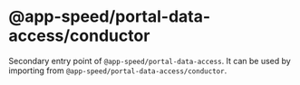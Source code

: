 # @app-speed/portal-data-access/conductor

Secondary entry point of `@app-speed/portal-data-access`. It can be used by importing from `@app-speed/portal-data-access/conductor`.

